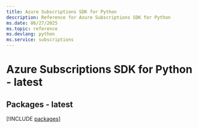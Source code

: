 ```yaml
---
title: Azure Subscriptions SDK for Python
description: Reference for Azure Subscriptions SDK for Python
ms.date: 06/27/2025
ms.topic: reference
ms.devlang: python
ms.service: subscriptions
---
```

# Azure Subscriptions SDK for Python - latest
## Packages - latest
[!INCLUDE [packages](subscriptions-index.md)]